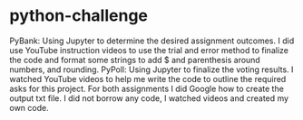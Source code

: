 # python-challenge
PyBank: Using Jupyter to determine the desired assignment outcomes. I did use YouTube instruction videos to use the trial and error method to finalize the code and format some strings to add $ and parenthesis around numbers, and rounding.
PyPoll: Using Jupyter to finalize the voting results. I watched YouTube videos to help me write the code to outline the required asks for this project.
For both assignments I did Google how to create the output txt file.
I did not borrow any code, I watched videos and created my own code.
